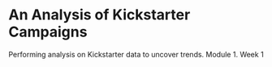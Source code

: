 # An Analysis of Kickstarter Campaigns
Performing analysis on Kickstarter data to uncover trends.
Module 1. Week 1

## 

